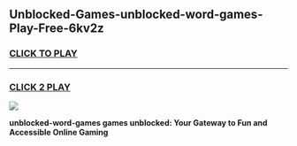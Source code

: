
## Unblocked-Games-unblocked-word-games-Play-Free-6kv2z
<h3>
<a href="https://premium76.site?title=unblocked-word-games&ref=10A">CLICK TO PLAY</a></h3>
<hr>

<h3>
<a href="https://premium76.site?title=unblocked-word-games&ref=10A">CLICK 2 PLAY</a>
  
</h3>

<a href="https://premium76.site?title=unblocked-word-games&ref=10A"><img src="https://clearcache.store/games.png"></a>


**unblocked-word-games games unblocked: Your Gateway to Fun and Accessible Online Gaming**
